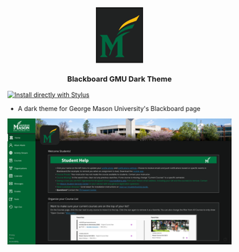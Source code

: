 <div align = "center">
    <img  border= "3px solid darkgray" border-radius="5px" width="20%" src="assets/logo.png">
    <br>
    <h3>
    Blackboard GMU Dark Theme
    </h3>
</div>

[![Install directly with Stylus](https://img.shields.io/badge/Install%20directly%20with-Stylus-00adad.svg)](https://github.com/puffinjr/gmu-dark-theme/raw/main/src/gmu-bb.user.css)

- A dark theme for <span color="green">George Mason University's</span> Blackboard page

![](assets/preview.png)
